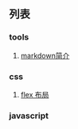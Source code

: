 ## 列表

### tools

1. [markdown简介](./tools/markdown.md)

### css

1. [flex 布局](./css/flex/readme.md)

### javascript